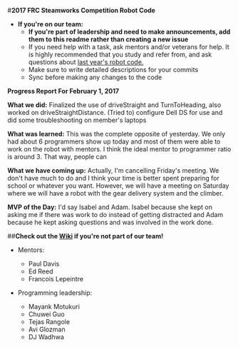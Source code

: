 #**2017 FRC Steamworks Competition Robot Code**

* **If you're on our team:**
  * **If you're part of leadership and need to make announcements, add them to this readme rather than creating a new issue**
  * If you need help with a task, ask mentors and/or veterans for help. It is highly recommended that you study and refer from, and ask questions about [last year's robot code.](https://github.com/NRG948/NRGRobot2016)
  * Make sure to write detailed descriptions for your commits
  * Sync before making any changes to the code

**Progress Report For February 1, 2017**  

**What we did:**
Finalized the use of driveStraight and TurnToHeading, also worked on driveStraightDistance. (Tried to) configure Dell DS for use and did some troubleshooting on member's laptops

**What was learned:**
This was the complete opposite of yesterday. We only had about 6 programmers show up today and most of them were able to work on the robot with mentors. I think the ideal mentor to programmer ratio is around 3. That way, people can 

**What we have coming up:**
Actually, I'm cancelling Friday's meeting. We don't have much to do and I think your time is better spent preparing for school or whatever you want. However, we will have a meeting on Saturday where we will have a robot with the gear delivery system and the climber.

**MVP of the Day:**
I'd say Isabel and Adam. Isabel because she kept on asking me if there was work to do instead of getting distracted and Adam because he kept asking questions and was involved in the work done.


##**Check out the [Wiki](https://github.com/NRG948/NRGRobot2017/wiki) if you're not part of our team!**
  
* Mentors:
  * Paul Davis
  * Ed Reed
  * Francois Lepeintre

* Programming leadership:
  * Mayank Motukuri
  * Chuwei Guo
  * Tejas Rangole
  * Avi Glozman
  * DJ Wadhwa
